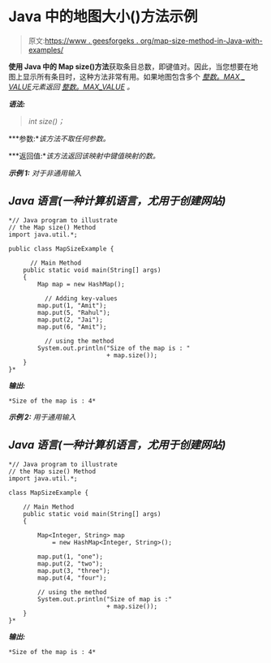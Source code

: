 # Java 中的地图大小()方法示例

> 原文:[https://www . geesforgeks . org/map-size-method-in-Java-with-examples/](https://www.geeksforgeeks.org/map-size-method-in-java-with-examples/)

**使用 Java 中的 Map size()方法**获取条目总数，即键值对。因此，当您想要在地图上显示所有条目时，这种方法非常有用。如果地图包含多个 [*整数。MAX _ VALUE*](https://www.geeksforgeeks.org/integer-max_value-and-integer-min_value-in-java-with-examples/)*元素返回  [*整数。MAX_VALUE*](https://www.geeksforgeeks.org/integer-max_value-and-integer-min_value-in-java-with-examples/) 。*

***语法:***

> *int size()；*

***参数:**该方法不取任何参数。*

***返回值:**该方法返回该映射中键值映射的数。*

***示例 1:** 对于非通用输入*

## *Java 语言(一种计算机语言，尤用于创建网站)*

```
*// Java program to illustrate
// the Map size() Method
import java.util.*;

public class MapSizeExample {

      // Main Method
    public static void main(String[] args)
    {
        Map map = new HashMap();

          // Adding key-values
        map.put(1, "Amit");
        map.put(5, "Rahul");
        map.put(2, "Jai");
        map.put(6, "Amit");

          // using the method
        System.out.println("Size of the map is : "
                           + map.size());
    }
}*
```

***输出:***

```
*Size of the map is : 4*
```

***示例 2:** 用于通用输入*

## *Java 语言(一种计算机语言，尤用于创建网站)*

```
*// Java program to illustrate
// the Map size() Method
import java.util.*;

class MapSizeExample {

    // Main Method
    public static void main(String[] args)
    {

        Map<Integer, String> map
            = new HashMap<Integer, String>();

        map.put(1, "one");
        map.put(2, "two");
        map.put(3, "three");
        map.put(4, "four");

        // using the method
        System.out.println("Size of map is :"
                           + map.size());
    }
}*
```

***输出:***

```
*Size of the map is : 4*
```
